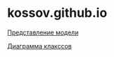# kossov.github.io
[Представление модели](https://github.com/rf3d/kossov.github.io/blob/master/6%D0%B2%D0%BE%D0%BF%D1%80%D0%BE%D1%81%D0%BE%D0%B2.png)

[Диаграмма клакссов](https://github.com/rf3d/kossov.github.io/blob/master/JSwz2i8m5CNnkVSf3fqKV8VRZyb1xEPyIO8DJHEvjyL1V7S3NLmFF_wSpZRHRLyJsHBpIrHMk2Hc-50pY5kUMlRinvAAuZ77BL3JgvRtiGofaWgB-g3_qvUEIZjn2p5CjOSRqvtHCqvNlc3aSsLpz04kgak1kf1zlV83.png)
